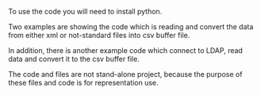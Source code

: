 
To use the code you will need to install python. 

Two examples are showing the code which is reading and convert the data from either xml or not-standard files into csv buffer file. 

In addition, there is another example code which connect to LDAP, read data and convert it to the csv buffer file.

The code and files are not stand-alone project, because the purpose of these files and code is for representation use.
